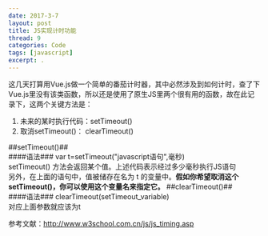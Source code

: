```yaml
---
date: 2017-3-7
layout: post
title: JS实现计时功能
thread: 9
categories: Code
tags: [javascript]
excerpt: .
---
```


这几天打算用Vue.js做一个简单的番茄计时器，其中必然涉及到如何计时，查了下Vue.js里没有该类函数，所以还是使用了原生JS里两个很有用的函数，故在此记录下，这两个关键方法是：   

1. 未来的某时执行代码：setTimeout()     
2. 取消setTimeout()： clearTimeout()     


##setTimeout()##     
####语法###
    var t=setTimeout("javascript语句",毫秒)   
    setTimeout() 方法会返回某个值。上述代码表示经过多少毫秒执行JS语句    
    另外，在上面的语句中，值被储存在名为 t 的变量中。**假如你希望取消这个 setTimeout()，你可以使用这个变量名来指定它。**
##clearTimeout()##    
####语法###
    clearTimeout(setTimeout_variable)   
    对应上面参数就应该为t

参考文献：http://www.w3school.com.cn/js/js_timing.asp
